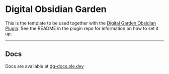 # Digital Obsidian Garden
This is the template to be used together with the [Digital Garden Obsidian Plugin](https://github.com/oleeskild/Obsidian-Digital-Garden).
See the README in the plugin repo for information on how to set it up.

---
## Docs
Docs are available at [dg-docs.ole.dev](https://dg-docs.ole.dev/)
